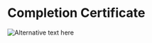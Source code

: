 # Completion Certificate
![Alternative text here](https://upload.wikimedia.org/wikipedia/commons/thumb/4/48/Markdown-mark.svg/1280px-Markdown-mark.svg.png)
